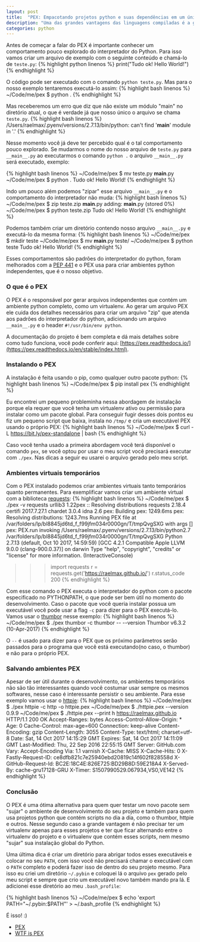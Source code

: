 ```yaml
---
layout: post
title:  "PEX: Empacotando projetos python e suas dependências em um único arquivo"
description: "Uma das grandes vantagens das linguagens compiladas é a geração de um único arquivo binário com todas as dependências do seu projeto, facilitando a distribuição e deploy. Com o PEX podemos criar algo um pouco parecido mas para pacotes python, uma espécie de 'virtualenv zipado'."
categories: python
---
```


Antes de começar a falar do PEX é importante conhecer um comportamento pouco explorado do interpretador do Python. Para isso vamos criar um arquivo de exemplo com o seguinte conteúdo e chamá-lo de `teste.py`:
{% highlight python linenos %}
print("Tudo ok! Hello World!")
{% endhighlight %}

O código pode ser executado com o comando `python teste.py`. Mas para o nosso exemplo tentaremos executá-lo assim:
{% highlight bash linenos %}
~/Code/me/pex $ python .
{% endhighlight %}

Mas receberemos um erro que diz que não existe um módulo "main" no diretório atual, o que é verdade já que nosso único o arquivo se chama `teste.py`.
{% highlight bash linenos %}
/Users/raelmax/.pyenv/versions/2.7.13/bin/python: can't find '__main__' module in '.'
{% endhighlight %}

Nesse momento você já deve ter percebido qual é o tal comportamento pouco explorado. Se mudarmos o nome do nosso arquivo de `teste.py` para `__main__.py` ao executarmos o comando `python .` o arquivo `__main__.py` será executado, exemplo:

{% highlight bash linenos %}
~/Code/me/pex $ mv teste.py __main__.py
~/Code/me/pex $ python .
Tudo ok! Hello World!
{% endhighlight %}

Indo um pouco além podemos "zipar" esse arquivo `__main__.py` e o comportamento do interpretador não muda:
{% highlight bash linenos %}
~/Code/me/pex $ zip teste.zip __main__.py
  adding: __main__.py (stored 0%)
~/Code/me/pex $ python teste.zip
Tudo ok! Hello World!
{% endhighlight %}

Podemos também criar um diretório contendo nosso arquivo `__main__.py` e executá-lo da mesma forma:
{% highlight bash linenos %}
~/Code/me/pex $ mkdir teste
~/Code/me/pex $ mv __main__.py teste/
~/Code/me/pex $ python teste
Tudo ok! Hello World!
{% endhighlight %}

Esses comportamentos são padrões do interpretador do python, foram melhorados com a [PEP 441](https://www.python.org/dev/peps/pep-0441/) e o PEX usa para criar ambientes python independentes, que é o nosso objetivo.

### O que é o PEX

O PEX é o responsável por gerar arquivos independentes que contém um ambiente python completo, como um virtualenv. Ao gerar um arquivo PEX ele cuida dos detalhes necessários para criar um arquivo "zip" que atenda aos padrões do interpretador do python, adicionando um arquivo `__main__.py` e o header `#!/usr/bin/env python`.

A documentação do projeto é bem completa e dá mais detalhes sobre como tudo funciona, você pode conferir aqui: [https://pex.readthedocs.io/](https://pex.readthedocs.io/en/stable/index.html).

### Instalando o PEX

A instalação é feita usando o pip, como qualquer outro pacote python:
{% highlight bash linenos %}
~/Code/me/pex $ pip install pex
{% endhighlight %}

Eu encontrei um pequeno probleminha nessa abordagem de instalação porque ela requer que você tenha um virtualenv ativo ou permissão para instalar como um pacote global. Para conseguir fugir desses dois pontos eu fiz um pequeno script que baixa, instala no `/tmp/` e cria um executável PEX usando o próprio PEX:
{% highlight bash linenos %}
~/Code/me/pex $ curl -L https://bit.ly/pex-standalone | bash
{% endhighlight %}

Caso você tenha usado a primeira abordagem você terá disponível o comando `pex`, se você optou por usar o meu script você precisará executar com `./pex`. Nas dicas a seguir eu usarei o arquivo gerado pelo meu script.

### Ambientes virtuais temporários

Com o PEX instalado podemos criar ambientes virtuais tanto temporários quanto permanentes. Para exemplificar vamos criar um ambiente virtual com a biblioteca [requests](http://docs.python-requests.org/en/master/):
{% highlight bash linenos %}
~/Code/me/pex $ ./pex -v requests
  urllib3 1.22pex :: Resolving distributions
  requests 2.18.4
  certifi 2017.7.27.1
  chardet 3.0.4
  idna 2.6
pex: Building pex: 1249.6ms
pex:   Resolving distributions: 1243.7ms
Running PEX file at /var/folders/lp/bl8845jd6td_f_f99jfm034r0000gn/T/tmpQvgSXG with args []
pex: PEX.run invoking /Users/raelmax/.pyenv/versions/2.7.13/bin/python2.7 /var/folders/lp/bl8845jd6td_f_f99jfm034r0000gn/T/tmpQvgSXG
Python 2.7.13 (default, Oct 10 2017, 14:59:59)
[GCC 4.2.1 Compatible Apple LLVM 9.0.0 (clang-900.0.37)] on darwin
Type "help", "copyright", "credits" or "license" for more information.
(InteractiveConsole)
>>> import requests
>>> r = requests.get('https://raelmax.github.io/')
>>> r.status_code
200
{% endhighlight %}

Com esse comando o PEX executa o interpretador do python com o pacote especificado no PYTHONPATH, o que pode ser bem útil no momento do desenvolvimento. Caso o pacote que você queria instalar possua um executável você pode usar a flag `-c` para dizer para o PEX executá-lo. Vamos usar o [thumbor](http://thumbor.org) nesse exemplo:
{% highlight bash linenos %}
~/Code/me/pex $ ./pex thumbor -c thumbor -- --version
Thumbor v6.3.2 (10-Apr-2017)
{% endhighlight %}

O `--` é usado para dizer para o PEX que os próximo parâmetros serão passados para o programa que você está executando(no caso, o thumbor) e não para o próprio PEX.

### Salvando ambientes PEX

Apesar de ser útil durante o desenvolvimento, os ambientes temporários não são tão interessantes quando você costumar usar sempre os mesmos softwares, nesse caso é interessante persistir o seu ambiente. Para esse exemplo vamos usar o [httpie](https://httpie.org/):
{% highlight bash linenos %}
~/Code/me/pex $ ./pex httpie -c http -o httpie.pex
~/Code/me/pex $ ./httpie.pex --version
0.9.9
~/Code/me/pex $ ./httpie.pex --print h https://raelmax.github.io
HTTP/1.1 200 OK
Accept-Ranges: bytes
Access-Control-Allow-Origin: *
Age: 0
Cache-Control: max-age=600
Connection: keep-alive
Content-Encoding: gzip
Content-Length: 3055
Content-Type: text/html; charset=utf-8
Date: Sat, 14 Oct 2017 14:15:29 GMT
Expires: Sat, 14 Oct 2017 14:11:09 GMT
Last-Modified: Thu, 22 Sep 2016 22:55:15 GMT
Server: GitHub.com
Vary: Accept-Encoding
Via: 1.1 varnish
X-Cache: MISS
X-Cache-Hits: 0
X-Fastly-Request-ID: ce8dfb821c7e25940ebd20819c14f602f828558d
X-GitHub-Request-Id: BC2E:18C4E:826E725:BD29B8D:59E218A4
X-Served-By: cache-gru17128-GRU
X-Timer: S1507990529.067934,VS0,VE142
{% endhighlight %}

### Conclusão

O PEX é uma ótima alternativa para quem quer testar um novo pacote sem "sujar" o ambiente de desenvolvimento do seu projeto e também para quem  usa projetos python que contém scripts no dia a dia, como o thumbor, httpie e outros. Nesse segundo caso a grande vantagem é não precisar ter um virtualenv apenas para esses projetos e ter que ficar alternando entre o virtualenv do projeto e o virtualenv que contém esses scripts, nem mesmo "sujar" sua instalação global do Python.

Uma última dica é criar um diretório para abrigar todos esses executáveis e colocar no seu `PATH`, com isso você não precisará chamar o executável com o `PATH` completo e poderá fazer isso de dentro do seu projeto mesmo. Para isso eu criei um diretório `~/.pybin` e coloquei lá o arquivo `pex` gerado pelo meu script e sempre que crio um executável novo também mando pra lá. E adicionei esse diretório ao meu `.bash_profile`:

{% highlight bash linenos %}
~/Code/me/pex $ echo 'export PATH="~/.pybin:$PATH"' > ~/.bash_profile
{% endhighlight %}

É isso! :)

- [PEX](https://pex.readthedocs.io)
- [WTF is PEX](https://www.youtube.com/watch?v=NmpnGhRwsu0)
